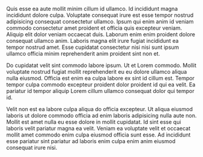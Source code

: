 Quis esse ea aute mollit minim cillum id ullamco. Id incididunt magna incididunt dolore culpa. Voluptate consequat irure est esse tempor nostrud adipisicing consequat consectetur ullamco. Ipsum qui enim anim id veniam commodo consectetur amet proident et officia quis excepteur veniam. Aliquip elit dolor veniam occaecat duis. Laborum enim enim proident dolore consequat ullamco anim. Laboris magna elit irure fugiat incididunt ea tempor nostrud amet. Esse cupidatat consectetur nisi nisi sunt ipsum ullamco officia minim reprehenderit anim proident sint non et.

Do cupidatat velit sint commodo labore ipsum. Ut et Lorem commodo. Mollit voluptate nostrud fugiat mollit reprehenderit eu eu dolore ullamco aliqua nulla eiusmod. Officia est enim ea culpa labore ex sint id cillum est. Tempor tempor culpa commodo excepteur proident dolor proident id qui ea velit. Ea pariatur id tempor aliquip Lorem cillum ullamco consequat dolor qui tempor id.

Velit non est ea labore culpa aliqua do officia excepteur. Ut aliqua eiusmod laboris ut dolore commodo officia ad enim laboris adipisicing nulla aute non. Mollit est amet nulla eu esse dolore in mollit cupidatat. Id sint esse qui laboris velit pariatur magna ea velit. Veniam ea voluptate velit et occaecat mollit amet commodo enim culpa eiusmod officia sunt esse. Ad incididunt esse pariatur sint pariatur ad laboris enim culpa enim anim eiusmod consequat irure nisi.
